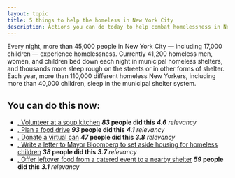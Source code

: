 ```yaml
---
layout: topic
title: 5 things to help the homeless in New York City
description: Actions you can do today to help combat homelessness in New York City
---
```


 Every night, more than 45,000 people in New York City — including 17,000 children — experience homelessness. Currently 41,200 homeless men, women, and children bed down each night in municipal homeless shelters, and thousands more sleep rough on the streets or in other forms of shelter. Each year, more than 110,000 different homeless New Yorkers, including more than 40,000 children, sleep in the municipal shelter system.

## You can do this now:

* [_._ Volunteer at a soup kitchen](http://www.foodbanknyc.org/how-you-can-help/volunteer)  __*83* people did this__ _**4.6** relevancy_
* [_._ Plan a food drive](http://www.cityharvest.org/donate-food/donation-drives)  __*93* people did this__ _**4.1** relevancy_
* [_._ Donate a virtual can](https://www.nyccah.org/civicrm/contribute/transact?reset=1&id=7)   __*47* people did this__ _**3.8** relevancy_
* [_._ Write a letter to Mayor Bloomberg to set aside housing for homeless children](http://www.coalitionforthehomeless.org/page/speakout/one-in-three-solution?js=false)  __*38* people did this__ _**3.7** relevancy_
* [_._ Offer leftover food from a catered event to a nearby shelter](http://g.co/maps/97hzf)  __*59* people did this__ _**3.1** relevancy_
